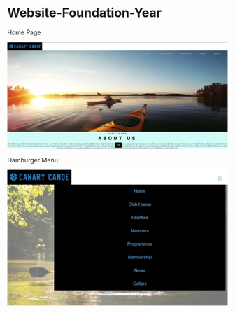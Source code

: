 # Website-Foundation-Year

Home Page

![Home Page](https://github.com/Thiruisa/Website-Foundation-Year/blob/main/websiteImages/canoe_main_page.JPG)

Hamburger Menu

![Hamburger Menu](https://github.com/Thiruisa/Website-Foundation-Year/blob/main/websiteImages/hamburger_menu.JPG)
